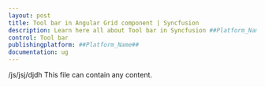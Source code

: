 ```yaml
---
layout: post
title: Tool bar in Angular Grid component | Syncfusion
description: Learn here all about Tool bar in Syncfusion ##Platform_Name## Grid component of Syncfusion Essential JS 2 and more.
control: Tool bar 
publishingplatform: ##Platform_Name##
documentation: ug
---
```


/js/jsj/djdh
This file can contain any content.